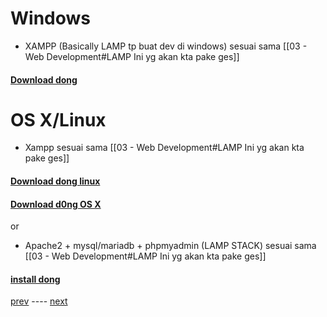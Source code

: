 # Windows
- XAMPP (Basically LAMP tp buat dev di windows) sesuai sama [[03 - Web Development#LAMP Ini yg akan kta pake ges]]
#### [Download dong](https://www.apachefriends.org/xampp-files/7.4.16/xampp-windows-x64-7.4.16-0-VC15-installer.exe)

# OS X/Linux
- Xampp sesuai sama [[03 - Web Development#LAMP Ini yg akan kta pake ges]]
#### [Download dong linux](https://www.apachefriends.org/xampp-files/7.4.16/xampp-linux-x64-7.4.16-0-installer.run) 

#### [Download d0ng OS X](https://www.apachefriends.org/xampp-files/7.4.16/xampp-osx-7.4.16-0-installer.dmg)
or
- Apache2 + mysql/mariadb + phpmyadmin (LAMP STACK) sesuai sama [[03 - Web Development#LAMP Ini yg akan kta pake ges]]
#### [install dong](https://www.digitalocean.com/community/tutorials/how-to-install-linux-apache-mysql-php-lamp-stack-on-ubuntu-20-04)


[prev](https://github.com/no0g/webdev-rubick-workshop/blob/master/Workshop/10%20-%20Requirements/11%20-%20Knowledge.md) ---- [next](https://github.com/no0g/webdev-rubick-workshop/blob/master/Workshop/20%20-%20Hands%20on/21%20-%20Apa%20yg%20kta%20akan%20bikin%3F.md)